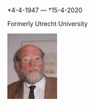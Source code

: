 \*4-4-1947 — †15-4-2020

Formerly Utrecht University

![Meindert Dijkstra](../photos/meindert_dijkstra.jpeg "Meindert Dijkstra")